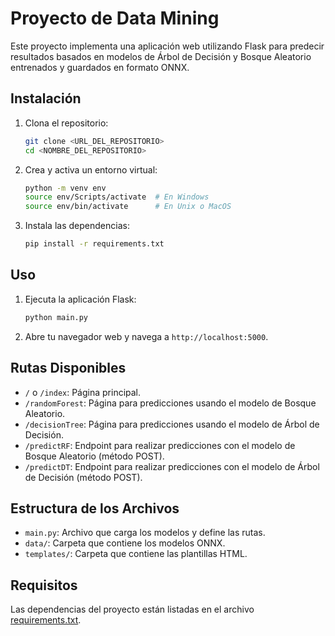 # Proyecto de Data Mining

Este proyecto implementa una aplicación web utilizando Flask para predecir resultados basados en modelos de Árbol de Decisión y Bosque Aleatorio entrenados y guardados en formato ONNX.

## Instalación

1. Clona el repositorio:
	```sh
	git clone <URL_DEL_REPOSITORIO>
	cd <NOMBRE_DEL_REPOSITORIO>
	```

2. Crea y activa un entorno virtual:
	```sh
	python -m venv env
	source env/Scripts/activate  # En Windows
	source env/bin/activate      # En Unix o MacOS
	```

3. Instala las dependencias:
	```sh
	pip install -r requirements.txt
	```

## Uso

1. Ejecuta la aplicación Flask:
	```sh
	python main.py
	```

2. Abre tu navegador web y navega a `http://localhost:5000`.

## Rutas Disponibles

- `/` o `/index`: Página principal.
- `/randomForest`: Página para predicciones usando el modelo de Bosque Aleatorio.
- `/decisionTree`: Página para predicciones usando el modelo de Árbol de Decisión.
- `/predictRF`: Endpoint para realizar predicciones con el modelo de Bosque Aleatorio (método POST).
- `/predictDT`: Endpoint para realizar predicciones con el modelo de Árbol de Decisión (método POST).

## Estructura de los Archivos

- `main.py`: Archivo que carga los modelos y define las rutas.
- `data/`: Carpeta que contiene los modelos ONNX.
- `templates/`: Carpeta que contiene las plantillas HTML.

## Requisitos

Las dependencias del proyecto están listadas en el archivo [requirements.txt](requirements.txt).
